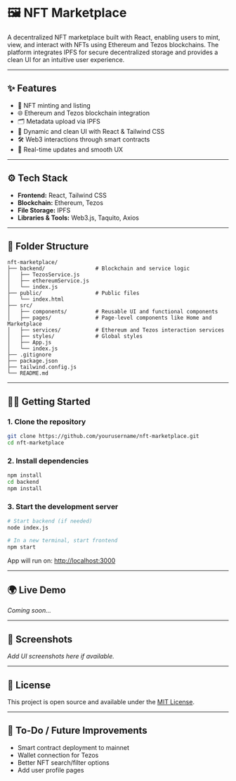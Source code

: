 
# 🖼️ NFT Marketplace

A decentralized NFT marketplace built with React, enabling users to mint, view, and interact with NFTs using Ethereum and Tezos blockchains. The platform integrates IPFS for secure decentralized storage and provides a clean UI for an intuitive user experience.

---

## ✨ Features

- 🧾 NFT minting and listing
- 🌐 Ethereum and Tezos blockchain integration
- 🗂️ Metadata upload via IPFS
- 🎨 Dynamic and clean UI with React & Tailwind CSS
- 🛠️ Web3 interactions through smart contracts
- 🔁 Real-time updates and smooth UX

---

## ⚙️ Tech Stack

- **Frontend:** React, Tailwind CSS
- **Blockchain:** Ethereum, Tezos
- **File Storage:** IPFS
- **Libraries & Tools:** Web3.js, Taquito, Axios

---

## 📂 Folder Structure

```
nft-marketplace/
├── backend/                # Blockchain and service logic
│   ├── TezosService.js
│   ├── ethereumService.js
│   └── index.js
├── public/                 # Public files
│   └── index.html
├── src/
│   ├── components/         # Reusable UI and functional components
│   ├── pages/              # Page-level components like Home and Marketplace
│   ├── services/           # Ethereum and Tezos interaction services
│   ├── styles/             # Global styles
│   ├── App.js
│   └── index.js
├── .gitignore
├── package.json
├── tailwind.config.js
└── README.md
```

---

## 🧑‍💻 Getting Started

### 1. Clone the repository
```bash
git clone https://github.com/yourusername/nft-marketplace.git
cd nft-marketplace
```

### 2. Install dependencies
```bash
npm install
cd backend
npm install
```

### 3. Start the development server
```bash
# Start backend (if needed)
node index.js

# In a new terminal, start frontend
npm start
```

App will run on: [http://localhost:3000](http://localhost:3000)

---

## 🌍 Live Demo

_Coming soon..._

---

## 📸 Screenshots

_Add UI screenshots here if available._

---

## 📄 License

This project is open source and available under the [MIT License](LICENSE).

---

## 📌 To-Do / Future Improvements

- Smart contract deployment to mainnet
- Wallet connection for Tezos
- Better NFT search/filter options
- Add user profile pages

